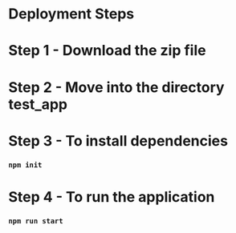 # Deployment Steps

# Step 1 - Download the zip file
# Step 2 - Move into the directory test_app
# Step 3 - To install dependencies
### `npm init`

# Step 4 - To run the application
### `npm run start`